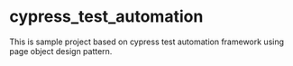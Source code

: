 # cypress_test_automation
This is sample project based on cypress test automation framework using page object design pattern. 
